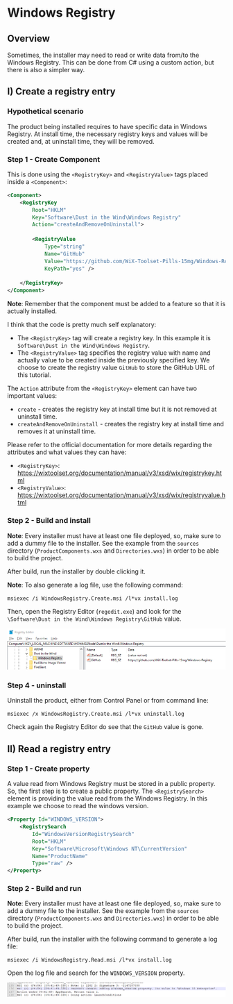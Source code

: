 # Windows Registry

## Overview

Sometimes, the installer may need to read or write data from/to the Windows Registry. This can be done from C# using a custom action, but there is also a simpler way.

## I) Create a registry entry

### Hypothetical scenario

The product being installed requires to have specific data in Windows Registry. At install time, the necessary registry keys and values will be created and, at uninstall time, they will be removed.

### Step 1 - Create Component

This is done using the `<RegistryKey>` and `<RegistryValue>` tags placed inside a `<Component>`:

```xml
<Component>
    <RegistryKey
        Root="HKLM"
        Key="Software\Dust in the Wind\Windows Registry"
        Action="createAndRemoveOnUninstall">

        <RegistryValue
            Type="string"
            Name="GitHub"
            Value="https://github.com/WiX-Toolset-Pills-15mg/Windows-Registry"
            KeyPath="yes" />

    </RegistryKey>
</Component>
```

**Note**: Remember that the component must be added to a feature so that it is actually installed.

I think that the code is pretty much self explanatory:

- The  `<RegistryKey>` tag will create a registry key. In this example it is `Software\Dust in the Wind\Windows Registry`.
- The `<RegistryValue>` tag specifies the registry value with name and actually value to be created inside the previously specified key. We choose to create the registry value `GitHub` to store the GitHub URL of this tutorial.

The `Action` attribute from the `<RegistryKey>` element can have two important values:

- `create` - creates the registry key at install time but it is not removed at uninstall time.
- `createAndRemoveOnUninstall` - creates the registry key at install time and removes it at uninstall time.

Please refer to the official documentation for more details regarding the attributes and what values they can have:

- `<RegistryKey>`:  https://wixtoolset.org/documentation/manual/v3/xsd/wix/registrykey.html
- `<RegistryValue>`: https://wixtoolset.org/documentation/manual/v3/xsd/wix/registryvalue.html

### Step 2 - Build and install

**Note**: Every installer must have at least one file deployed, so, make sure to add a dummy file to the installer. See the example from the `sources` directory (`ProductComponents.wxs` and `Directories.wxs`) in order to be able to build the project.

After build, run the installer by double clicking it.

**Note**: To also generate a log file, use the following command:

```
msiexec /i WindowsRegistry.Create.msi /l*vx install.log
```

Then, open the Registry Editor (`regedit.exe`) and look for the `\Software\Dust in the Wind\Windows Registry\GitHub` value.

![Registry Editor](regedit.png)

### Step 4 - uninstall

Uninstall the product, either from Control Panel or from command line:

```
msiexec /x WindowsRegistry.Create.msi /l*vx uninstall.log
```

Check again the Registry Editor do see that the `GitHub` value is gone.

## II) Read a registry entry

### Step 1 - Create property

A value read from Windows Registry must be stored in a public property. So, the first step is to create a public property. The `<RegistrySearch>` element is providing the value read from the Windows Registry. In this example we choose to read the windows version.

```xml
<Property Id="WINDOWS_VERSION">
    <RegistrySearch
        Id="WindowsVersionRegistrySearch"
        Root="HKLM"
        Key="Software\Microsoft\Windows NT\CurrentVersion"
        Name="ProductName"
        Type="raw" />
</Property>
```

### Step 2 - Build and run

**Note**: Every installer must have at least one file deployed, so, make sure to add a dummy file to the installer. See the example from the `sources` directory (`ProductComponents.wxs` and `Directories.wxs`) in order to be able to build the project.

After build, run the installer with the following command to generate a log file:

```
msiexec /i WindowsRegistry.Read.msi /l*vx install.log
```

Open the log file and search for the `WINDOWS_VERSION` property.

![Logfile with Windows Version](logfile-with-windows-version.png)

